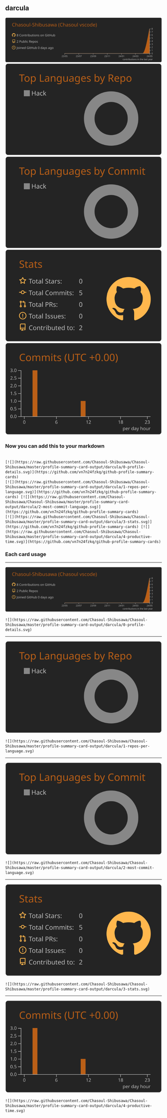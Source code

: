 ## darcula

[![](./0-profile-details.svg)](https://github.com/vn7n24fzkq/github-profile-summary-cards)
[![](./1-repos-per-language.svg)](https://github.com/vn7n24fzkq/github-profile-summary-cards) [![](./2-most-commit-language.svg)](https://github.com/vn7n24fzkq/github-profile-summary-cards)
[![](./3-stats.svg)](https://github.com/vn7n24fzkq/github-profile-summary-cards) [![](./4-productive-time.svg)](https://github.com/vn7n24fzkq/github-profile-summary-cards)
### Now you can add this to your markdown
```

[![](https://raw.githubusercontent.com/Chasoul-Shibusawa/Chasoul-Shibusawa/master/profile-summary-card-output/darcula/0-profile-details.svg)](https://github.com/vn7n24fzkq/github-profile-summary-cards)
[![](https://raw.githubusercontent.com/Chasoul-Shibusawa/Chasoul-Shibusawa/master/profile-summary-card-output/darcula/1-repos-per-language.svg)](https://github.com/vn7n24fzkq/github-profile-summary-cards) [![](https://raw.githubusercontent.com/Chasoul-Shibusawa/Chasoul-Shibusawa/master/profile-summary-card-output/darcula/2-most-commit-language.svg)](https://github.com/vn7n24fzkq/github-profile-summary-cards)
[![](https://raw.githubusercontent.com/Chasoul-Shibusawa/Chasoul-Shibusawa/master/profile-summary-card-output/darcula/3-stats.svg)](https://github.com/vn7n24fzkq/github-profile-summary-cards) [![](https://raw.githubusercontent.com/Chasoul-Shibusawa/Chasoul-Shibusawa/master/profile-summary-card-output/darcula/4-productive-time.svg)](https://github.com/vn7n24fzkq/github-profile-summary-cards)

```

### Each card usage
---

![](./0-profile-details.svg)

```
![](https://raw.githubusercontent.com/Chasoul-Shibusawa/Chasoul-Shibusawa/master/profile-summary-card-output/darcula/0-profile-details.svg)
```

    

---

![](./1-repos-per-language.svg)

```
![](https://raw.githubusercontent.com/Chasoul-Shibusawa/Chasoul-Shibusawa/master/profile-summary-card-output/darcula/1-repos-per-language.svg)
```

    

---

![](./2-most-commit-language.svg)

```
![](https://raw.githubusercontent.com/Chasoul-Shibusawa/Chasoul-Shibusawa/master/profile-summary-card-output/darcula/2-most-commit-language.svg)
```

    

---

![](./3-stats.svg)

```
![](https://raw.githubusercontent.com/Chasoul-Shibusawa/Chasoul-Shibusawa/master/profile-summary-card-output/darcula/3-stats.svg)
```

    

---

![](./4-productive-time.svg)

```
![](https://raw.githubusercontent.com/Chasoul-Shibusawa/Chasoul-Shibusawa/master/profile-summary-card-output/darcula/4-productive-time.svg)
```

    
